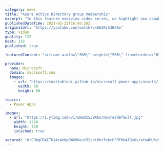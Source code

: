 ```yaml
---
category: news
title: "Azure Active Directory group membership"
excerpt: "In this feature overview video series, we highlight new capabilities included in the latest update to Microsoft Power Apps.  Power Apps Dataverse provides record level security to Azure Active Directory group membership types. Admins can easily set up and assign permissions to different Azure AD users,"
publishedDateTime: 2021-02-22T16:00:26Z
originalUrl: "https://youtube.com/watch?v=GW2Rz53BX6o"
type: video
quality: 122
heat: 122
published: true

featuredContent: "<iframe width=\"800\" height=\"500\" frameborder=\"0\" src=\"https://www.youtube.com/embed/GW2Rz53BX6o\" allow=\"accelerometer; autoplay; encrypted-media; gyroscope; picture-in-picture\" allowfullscreen></iframe>"

provider:
  name: Microsoft
  domain: microsoft.com
  images:
    - url: "https://smartableai.github.io/microsoft-power-apps/assets/images/organizations/microsoft.com-50x50.jpg"
      width: 50
      height: 50

topics:
  - Power Apps

images:
  - url: "https://i.ytimg.com/vi/GW2Rz53BX6o/maxresdefault.jpg"
    width: 1280
    height: 720
    isCached: true

secured: "OrCOkgCR4ITk1Ac4UUpOWXMNeui52sni0krfobrHFRFbh4lOsUv/aYuAMUhjVVuQd/fm4F/Uf/JKJ6dM0S1Fh6gRGBS1g7IZPYW/lOPZQGuYTBnoypF8IO7lsMFk33XQUHyMByMkcWTFDlnKAkHe6uP8JNdyuUDJcmlD9TrUTvCIDRmXNzgL24KGeINfBglfAqxCyJVi4Mc4bAJ/KzcM0+45n95UwiA9fWVbmrGBF6+fu9P9dU9MYLgdSfahkNUrMsRiR1UKTLW2ZEXKq4NqtKxBkVpyh4MB/7tGDMxxOHSM7iWcDQLL1WuT7GS2OFGFuSl0hLWYjHBP92uurpAJ4KpZ9PgGfNXDASSZV1WMLwWlo+nVSwMS5FBMkhsW9odyfwrq25DAhLAi7s8/cFHvyY/HDBjD9WhtKAX/4h07ia12TN1Ib+qFTYVXKt+vOhW0;I/QShGq5DNj+3WXRr6Knug=="
---
```


